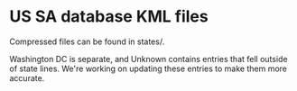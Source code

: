 # US SA database KML files

Compressed files can be found in states/.

Washington DC is separate, and Unknown contains entries that fell outside of state lines. We're working on updating these entries to make them more accurate.
